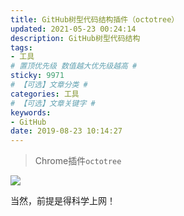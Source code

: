 ```yaml
---
title: GitHub树型代码结构插件（octotree）
updated: 2021-05-23 00:24:14
description: GitHub树型代码结构
tags:
- 工具
# 置顶优先级 数值越大优先级越高 #
sticky: 9971
# 【可选】文章分类 #
categories: 工具
# 【可选】文章关键字 #
keywords:
- GitHub
date: 2019-08-23 10:14:27
---
```


> Chrome插件`octotree`

![](https://i.loli.net/2021/05/23/8UbBmFCDsl6MuH7.png)

当然，前提是得科学上网！